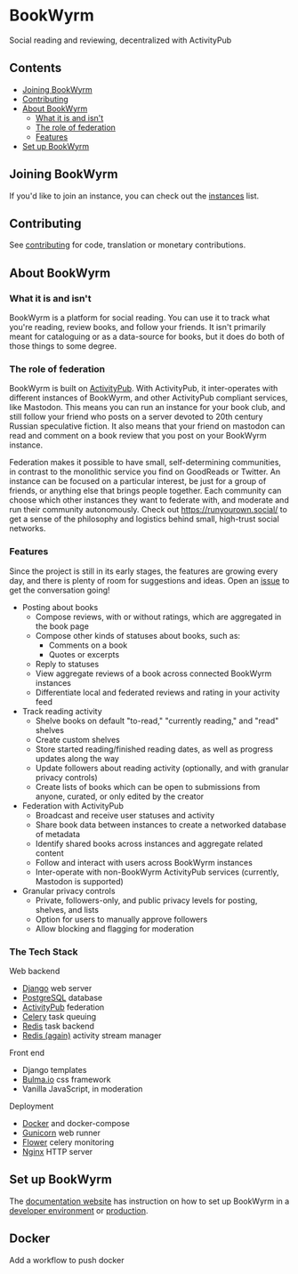 # BookWyrm

Social reading and reviewing, decentralized with ActivityPub

## Contents
- [Joining BookWyrm](#joining-bookwyrm)
- [Contributing](#contributing)
- [About BookWyrm](#about-bookwyrm)
    - [What it is and isn't](#what-it-is-and-isnt)
    - [The role of federation](#the-role-of-federation)
    - [Features](#features)
- [Set up BookWyrm](#set-up-bookwyrm)

## Joining BookWyrm
If you'd like to join an instance, you can check out the [instances](https://joinbookwyrm.com/instances/) list.


## Contributing
See [contributing](https://docs.joinbookwyrm.com/contributing.html) for code, translation or monetary contributions.

## About BookWyrm
### What it is and isn't
BookWyrm is a platform for social reading. You can use it to track what you're reading, review books, and follow your friends. It isn't primarily meant for cataloguing or as a data-source for books, but it does do both of those things to some degree.

### The role of federation
BookWyrm is built on [ActivityPub](http://activitypub.rocks/). With ActivityPub, it inter-operates with different instances of BookWyrm, and other ActivityPub compliant services, like Mastodon. This means you can run an instance for your book club, and still follow your friend who posts on a server devoted to 20th century Russian speculative fiction. It also means that your friend on mastodon can read and comment on a book review that you post on your BookWyrm instance.

Federation makes it possible to have small, self-determining communities, in contrast to the monolithic service you find on GoodReads or Twitter. An instance can be focused on a particular interest, be just for a group of friends, or anything else that brings people together. Each community can choose which other instances they want to federate with, and moderate and run their community autonomously. Check out https://runyourown.social/ to get a sense of the philosophy and logistics behind small, high-trust social networks.

### Features
Since the project is still in its early stages, the features are growing every day, and there is plenty of room for suggestions and ideas. Open an [issue](https://github.com/bookwyrm-social/bookwyrm/issues) to get the conversation going!
- Posting about books
    - Compose reviews, with or without ratings, which are aggregated in the book page
    - Compose other kinds of statuses about books, such as:
        - Comments on a book
        - Quotes or excerpts
    - Reply to statuses
    - View aggregate reviews of a book across connected BookWyrm instances
    - Differentiate local and federated reviews and rating in your activity feed
- Track reading activity
    - Shelve books on default "to-read," "currently reading," and "read" shelves
    - Create custom shelves
    - Store started reading/finished reading dates, as well as progress updates along the way
    - Update followers about reading activity (optionally, and with granular privacy controls)
    - Create lists of books which can be open to submissions from anyone, curated, or only edited by the creator
- Federation with ActivityPub
    - Broadcast and receive user statuses and activity
    - Share book data between instances to create a networked database of metadata
    - Identify shared books across instances and aggregate related content
    - Follow and interact with users across BookWyrm instances
    - Inter-operate with non-BookWyrm ActivityPub services (currently, Mastodon is supported)
- Granular privacy controls
    - Private, followers-only, and public privacy levels for posting, shelves, and lists
    - Option for users to manually approve followers
    - Allow blocking and flagging for moderation

### The Tech Stack
Web backend
- [Django](https://www.djangoproject.com/) web server
- [PostgreSQL](https://www.postgresql.org/) database
- [ActivityPub](https://activitypub.rocks/) federation
- [Celery](https://docs.celeryproject.org/) task queuing
- [Redis](https://redis.io/) task backend
- [Redis (again)](https://redis.io/) activity stream manager

Front end
- Django templates
- [Bulma.io](https://bulma.io/) css framework
- Vanilla JavaScript, in moderation

Deployment
- [Docker](https://www.docker.com/) and docker-compose
- [Gunicorn](https://gunicorn.org/) web runner
- [Flower](https://github.com/mher/flower) celery monitoring
- [Nginx](https://nginx.org/en/) HTTP server


## Set up BookWyrm
The [documentation website](https://docs.joinbookwyrm.com/) has instruction on how to set up BookWyrm in a [developer environment](https://docs.joinbookwyrm.com/install-dev.html) or [production](https://docs.joinbookwyrm.com/install-prod.html).

## Docker
Add a workflow to push docker